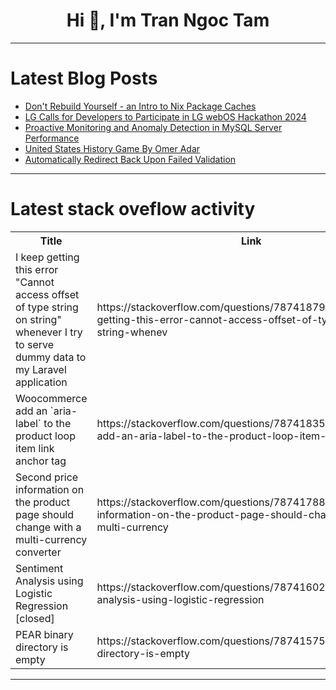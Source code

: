 <h1 align="center">Hi 👋, I'm Tran Ngoc Tam</h1>

---

# Latest Blog Posts 
<!-- BLOG-POST-LIST:START -->
- [Don&#39;t Rebuild Yourself - an Intro to Nix Package Caches](https://dev.to/jetify/dont-rebuild-yourself-an-intro-to-nix-package-caches-4c4k)
- [LG Calls for Developers to Participate in LG webOS Hackathon 2024](https://dev.to/sarabuechler/lg-calls-for-developers-to-participate-in-lg-webos-hackathon-2024-16io)
- [Proactive Monitoring and Anomaly Detection in MySQL Server Performance](https://dev.to/shiviyer/proactive-monitoring-and-anomaly-detection-in-mysql-server-performance-5epk)
- [United States History Game By Omer Adar](https://dev.to/mer_adar_ada76e5dafb3db6/united-states-history-exam-by-omer-adar-4kc6)
- [Automatically Redirect Back Upon Failed Validation](https://dev.to/ghulam_mujtaba_247/automatically-redirect-back-upon-failed-validation-1b9d)
<!-- BLOG-POST-LIST:END -->

---

# Latest stack oveflow activity
<table>
  <tr><th>Title</th><th>Link</th></tr>
  <!-- STACKOVERFLOW:START --><tr><td>I keep getting this error &quot;Cannot access offset of type string on string&quot; whenever I try to serve dummy data to my Laravel application</td><td>https://stackoverflow.com/questions/78741879/i-keep-getting-this-error-cannot-access-offset-of-type-string-on-string-whenev</td></tr><tr><td>Woocommerce add an `aria-label` to the product loop item link anchor tag</td><td>https://stackoverflow.com/questions/78741835/woocommerce-add-an-aria-label-to-the-product-loop-item-link-anchor-tag</td></tr><tr><td>Second price information on the product page should change with a multi-currency converter</td><td>https://stackoverflow.com/questions/78741788/second-price-information-on-the-product-page-should-change-with-a-multi-currency</td></tr><tr><td>Sentiment Analysis using Logistic Regression [closed]</td><td>https://stackoverflow.com/questions/78741602/sentiment-analysis-using-logistic-regression</td></tr><tr><td>PEAR binary directory is empty</td><td>https://stackoverflow.com/questions/78741575/pear-binary-directory-is-empty</td></tr><!-- STACKOVERFLOW:END -->
</table>

---


